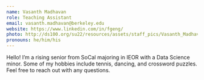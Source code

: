 ```yaml
---
name: Vasanth Madhavan
role: Teaching Assistant
email: vasanth.madhavan@berkeley.edu
website: https://www.linkedin.com/in/fgeng/
photo: http://ds100.org/su22/resources/assets/staff_pics/Vasanth_Madhavan.png
pronouns: he/him/his
---
```

Hello! I’m a rising senior from SoCal majoring in IEOR with a Data Science minor. Some of my hobbies include tennis, dancing, and crossword puzzles. Feel free to reach out with any questions.